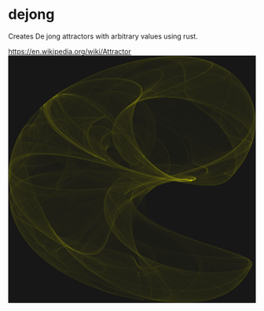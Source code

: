# dejong
Creates De jong attractors with arbitrary values using rust.

https://en.wikipedia.org/wiki/Attractor
![attractor](https://raw.githubusercontent.com/Tavistock/dejong/master/pics/fractal4.png)
